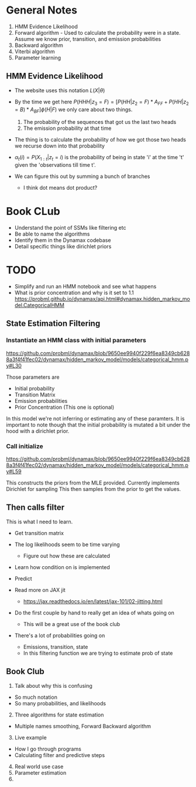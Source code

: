 # General Notes

1. HMM Evidence Likelihood
2. Forward algorithm - Used to calculate the probability were in a state. Assume we know prior, transition, and emission probabilities
3. Backward algorithm
4. Viterbi algorithm
5. Parameter learning

## HMM Evidence Likelihood
* The website uses this notation $L(X \vert \theta)$
* By the time we get here $P(HHH \vert z_{3}=F) = \Big[P(HH \vert z_{2}=F)*A_{FF}+P(HH \vert z_{2}=B)*A_{BF}\Big] \phi(H \vert F)$  we only care about two things.
  1. The probability of the sequences that got us the last two heads
  2. The emission probability at that time
* The thing is to calculate the probability of how we got those two heads we recurse down into that probability

* $\alpha_t(i) = P(X_{1:t}\vert z_{t}=i)$ is the probability of being in state 'i' at the time 't' given the 'observations till time t'.
* We can figure this out by summing a bunch of branches
  * I think dot means dot product?


# Book CLub
* Understand the point of SSMs like filtering etc
* Be able to name the algorithms
* Identify them in the Dynamax codebase
* Detail specific things like dirichlet priors

# TODO
* Simplify and run an HMM notebook and see what happens
* What is prior concentration and why is it set to 1.1 https://probml.github.io/dynamax/api.html#dynamax.hidden_markov_model.CategoricalHMM


## State Estimation Filtering

### Instantiate an HMM class with initial parameters
https://github.com/probml/dynamax/blob/9650ee9940f229f6ea8349cb6288a3f4f41fec02/dynamax/hidden_markov_model/models/categorical_hmm.py#L30

Those parameters are
   * Initial probability
   * Transition Matrix
   * Emission probabilities
   * Prior Concentration (This one is optional)
    
In this model we're not inferring or estimating any of these paramters.
It is important to note though that the initial probability is 
mutated a bit under the hood with a dirichlet prior.

### Call initialize
https://github.com/probml/dynamax/blob/9650ee9940f229f6ea8349cb6288a3f4f41fec02/dynamax/hidden_markov_model/models/categorical_hmm.py#L59

This constructs the priors from the MLE provided.
Currently implements Dirichlet for sampling
This then samples from the prior to get the values.

## Then calls filter
This is what I need to learn.
* Get transition matrix
* The log likelihoods seem to be time varying
  * Figure out how these are calculated
* Learn how condition on is implemented
* Predict

* Read more on JAX jit
  * https://jax.readthedocs.io/en/latest/jax-101/02-jitting.html

* Do the first couple by hand to really get an idea of whats going on
  * This will be a great use of the book club
* There's a lot of probabilities going on
  * Emissions, transition, state
  * In this filtering function we are trying to estimate prob of state


## Book Club
1. Talk about why this is confusing
  * So much notation
  * So many probabilities, and likelihoods
2. Three algorithms for state estimation
  * Multiple names smoothing, Forward Backward algorithm
3. Live example
  * How I go through programs
  * Calculating filter and predictive steps
4. Real world use case
5. Parameter estimation
6. 